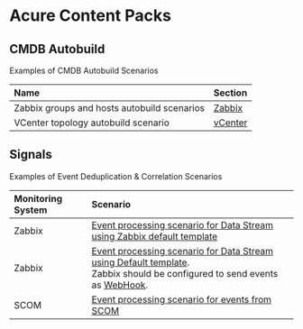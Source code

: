# Acure Content Packs

## CMDB Autobuild

Examples of CMDB Autobuild Scenarios

| Name                                             | Section                                                                         |
|:-------------------------------------------------|:----------------------------------------                                        |
| Zabbix groups and hosts autobuild scenarios      | [Zabbix](./CMDB%20Autobuild/Zabbix/)                                            |
| VCenter topology autobuild scenario              | [vCenter](./CMDB%20Autobuild/vCenter/)                                          |


## Signals

Examples of Event Deduplication & Correlation Scenarios

| Monitoring System   | Scenario                                                                                                     |
|:--------------------|:----------------------------------------                                                                     |
| Zabbix              | [Event processing scenario for Data Stream using Zabbix default template](./Signals/Zabbix%20Default%20Signal%20Processor.txt)|
| Zabbix              | [Event processing scenario for Data Stream using Default template](./Signals/Zabbix%20Webhook%20Signal%20Processor.txt).<br>Zabbix should be configured to send events as [WebHook](https://docs.acure.io/current/en/solutions/integrations/#example-of-zabbix-integration-via-webhook).|
| SCOM                | [Event processing scenario for events from SCOM](./Signals/SCOM%20Signals%20processor.txt)                   |
